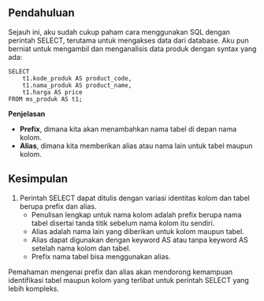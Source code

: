 ## Pendahuluan

Sejauh ini, aku sudah cukup paham cara menggunakan SQL dengan perintah SELECT, terutama untuk mengakses data dari database. Aku pun berniat untuk mengambil dan menganalisis data produk dengan syntax yang ada:

```
SELECT
    t1.kode_produk AS product_code,
    t1.nama_produk AS product_name,
    t1.harga AS price
FROM ms_produk AS t1;
```

**Penjelasan**

- **Prefix**, dimana kita akan menambahkan nama tabel di depan nama kolom.<br>
- **Alias**, dimana kita memberikan alias atau nama lain untuk tabel maupun kolom.

## Kesimpulan

1. Perintah SELECT dapat ditulis dengan variasi identitas kolom dan tabel berupa prefix dan alias.<br>
   - Penulisan lengkap untuk nama kolom adalah prefix berupa nama tabel disertai tanda titik sebelum nama kolom itu sendiri.<br>
   - Alias adalah nama lain yang diberikan untuk kolom maupun tabel.<br>
   - Alias dapat digunakan dengan keyword AS atau tanpa keyword AS setelah nama kolom dan tabel.<br>
   - Prefix nama tabel bisa menggunakan alias.<br>

Pemahaman mengenai prefix dan alias akan mendorong kemampuan identifikasi tabel maupun kolom yang terlibat untuk perintah SELECT yang lebih kompleks.
